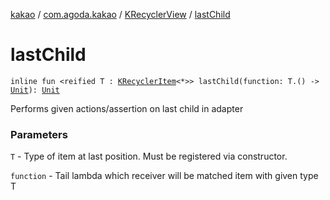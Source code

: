 [kakao](../../index.md) / [com.agoda.kakao](../index.md) / [KRecyclerView](index.md) / [lastChild](.)

# lastChild

`inline fun <reified T : `[`KRecyclerItem`](../-k-recycler-item/index.md)`<*>> lastChild(function: T.() -> `[`Unit`](https://kotlinlang.org/api/latest/jvm/stdlib/kotlin/-unit/index.html)`): `[`Unit`](https://kotlinlang.org/api/latest/jvm/stdlib/kotlin/-unit/index.html)

Performs given actions/assertion on last child in adapter

### Parameters

`T` - Type of item at last position. Must be registered via constructor.

`function` - Tail lambda which receiver will be matched item with given type T